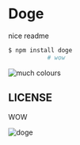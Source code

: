 # Doge

nice readme

``` sh
$ npm install doge
           # wow
```

![much colours](https://files.app.net/zng4yKFf.png)

## LICENSE

WOW

![doge](http://i2.kym-cdn.com/photos/images/newsfeed/000/581/296/c09.jpg)
